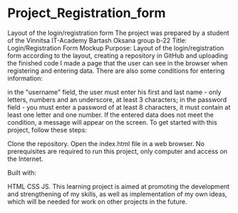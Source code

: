 # Project_Registration_form
Layout of the login/registration form
The project was prepared by a student of the Vinnitsa IT-Academy Bartash Oksana group b-22 
Title: Login/Registration 
Form Mockup Purpose: Layout of the login/registration form according to the layout, creating a repository in GitHub and uploading the finished code I made a page that the user can see in the browser when registering and entering data. There are also some conditions for entering information:

in the "username" field, the user must enter his first and last name - only letters, numbers and an underscore, at least 3 characters;
in the password field - you must enter a password of at least 8 characters, it must contain at least one letter and one number. If the entered data does not meet the condition, a message will appear on the screen.
To get started with this project, follow these steps:

Clone the repository.
Open the index.html file in a web browser.
No prerequisites are required to run this project, only computer and access on the Internet.

Built with:

HTML
CSS
JS.
This learning project is aimed at promoting the development and strengthening of my skills, as well as implementation of my own ideas, which will be needed for work on other projects in the future.
